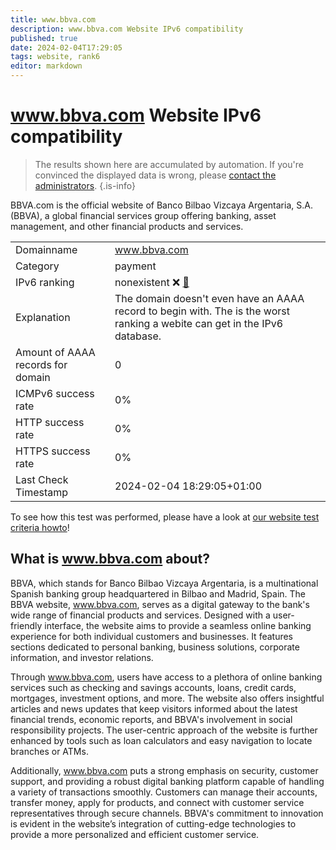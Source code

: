 ```yaml
---
title: www.bbva.com
description: www.bbva.com Website IPv6 compatibility
published: true
date: 2024-02-04T17:29:05
tags: website, rank6
editor: markdown
---
```


# www.bbva.com Website IPv6 compatibility

> The results shown here are accumulated by automation. If you're convinced the displayed data is wrong, please [contact the administrators](/howto/chat). 
{.is-info}

BBVA.com is the official website of Banco Bilbao Vizcaya Argentaria, S.A. (BBVA), a global financial services group offering banking, asset management, and other financial products and services.


|   |   |
| - | - |
| Domainname | www.bbva.com
| Category | payment |
| IPv6 ranking | nonexistent :x: [🔗](/howto/ranking) |
| Explanation | The domain doesn't even have an AAAA record to begin with. The is the worst ranking a webite can get in the IPv6 database. |
| Amount of AAAA records for domain | 0 |
| ICMPv6 success rate | 0%|
| HTTP success rate | 0% |
| HTTPS success rate | 0% |
| Last Check Timestamp | 2024-02-04 18:29:05+01:00 |

To see how this test was performed, please have a look at [our website test criteria howto](/howto/testcriteria/website)!


## What is www.bbva.com about?
BBVA, which stands for Banco Bilbao Vizcaya Argentaria, is a multinational Spanish banking group headquartered in Bilbao and Madrid, Spain. The BBVA website, www.bbva.com, serves as a digital gateway to the bank's wide range of financial products and services. Designed with a user-friendly interface, the website aims to provide a seamless online banking experience for both individual customers and businesses. It features sections dedicated to personal banking, business solutions, corporate information, and investor relations.

Through www.bbva.com, users have access to a plethora of online banking services such as checking and savings accounts, loans, credit cards, mortgages, investment options, and more. The website also offers insightful articles and news updates that keep visitors informed about the latest financial trends, economic reports, and BBVA's involvement in social responsibility projects. The user-centric approach of the website is further enhanced by tools such as loan calculators and easy navigation to locate branches or ATMs.

Additionally, www.bbva.com puts a strong emphasis on security, customer support, and providing a robust digital banking platform capable of handling a variety of transactions smoothly. Customers can manage their accounts, transfer money, apply for products, and connect with customer service representatives through secure channels. BBVA's commitment to innovation is evident in the website’s integration of cutting-edge technologies to provide a more personalized and efficient customer service.


